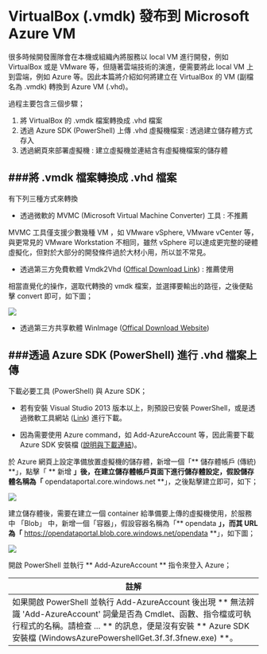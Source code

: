 # VirtualBox (.vmdk) 發布到 Microsoft Azure VM

<script type="text/javascript" src="../gitbook/app.js"></script>
<script type="text/javascript" src="../js/general.js"></script>

很多時候開發團隊會在本機或組織內將服務以 local VM 進行開發，例如 VirtualBox 或是 VMware 等，但隨著雲端技術的演進，便需要將此 local VM 上到雲端，例如 Azure 等。因此本篇將介紹如何將建立在 VirtualBox 的 VM (副檔名為 .vmdk) 轉換到 Azure VM (.vhd)。

過程主要包含三個步驟；
1. 將 VirtualBox 的 .vmdk 檔案轉換成 .vhd 檔案
2. 透過 Azure SDK (PowerShell) 上傳 .vhd 虛擬機檔案 : 透過建立儲存體方式存入
3. 透過網頁來部署虛擬機 : 建立虛擬機並連結含有虛擬機檔案的儲存體

###將 .vmdk 檔案轉換成 .vhd 檔案
---

有下列三種方式來轉換

* 透過微軟的 MVMC (Microsoft Virtual Machine Converter) 工具 : 不推薦

MVMC 工具僅支援少數幾種 VM ，如 VMware vSphere, VMware vCenter 等，與更常見的 VMware Workstation 不相同，雖然 vSphere 可以達成更完整的硬體虛擬化，但對於大部分的開發條件過於大材小用，所以並不常見。

* 透過第三方免費軟體 Vmdk2Vhd ([Offical Download Link](http://www.softpedia.com/get/System/File-Management/Vmdk2Vhd.shtml)) : 推薦使用

相當直覺化的操作，選取代轉換的 vmdk 檔案，並選擇要輸出的路徑，之後便點擊 convert 即可，如下圖；

![](../../images/vmdk2vhd.png)

* 透過第三方共享軟體 WinImage ([Offical Download Website](http://www.winimage.com/download.htm))

###透過 Azure SDK (PowerShell) 進行 .vhd 檔案上傳
---

下載必要工具 (PowerShell) 與 Azure SDK；

* 若有安裝 Visual Studio 2013 版本以上，則預設已安裝 PowerShell，或是透過微軟工具網站 ([Link](https://azure.microsoft.com/zh-tw/downloads/)) 進行下載。

* 因為需要使用 Azure command，如 Add-AzureAccount 等，因此需要下載 Azure SDK 安裝檔 ([說明與下載連結](https://azure.microsoft.com/zh-tw/documentation/articles/powershell-install-configure/))。

於 Azure 網頁上設定準備放置虛擬機的儲存體，新增一個「** 儲存體帳戶 (傳統) **」，點擊「 ** 新增 **」後，在建立儲存體帳戶頁面下進行儲存體設定，假設儲存體名稱為「** opendataportal.core.windows.net **」，之後點擊建立即可，如下；

![](../../images/opendataportal-storage.png)

建立儲存體後，需要在建立一個 container 給準備要上傳的虛擬機使用，於服務中 「Blob」 中，新增一個「容器」，假設容器名稱為「** opendata **」，而其 URL 為「** https://opendataportal.blob.core.windows.net/opendata **」，如下圖；

![](../../images/opendata-blob.png)



開啟 PowerShell 並執行 ** Add-AzureAccount ** 指令來登入 Azure；

| 註解 |
| -- |
| 如果開啟 PowerShell 並執行 Add-AzureAccount 後出現 ** 無法辨識 'Add-AzureAccount' 詞彙是否為 Cmdlet、函數、指令檔或可執行程式的名稱。請檢查 ... ** 的訊息，便是沒有安裝 ** Azure SDK 安裝檔 (WindowsAzurePowershellGet.3f.3f.3fnew.exe) **。  |












